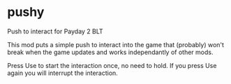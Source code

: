 # pushy
Push to interact for Payday 2 BLT

This mod puts a simple push to interact into the game that (probably) won't break when the game updates and works independantly of other mods.

Press Use to start the interaction once, no need to hold. If you press Use again you will interrupt the interaction.
